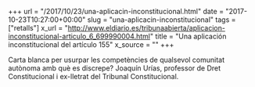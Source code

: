 +++
url = "/2017/10/23/una-aplicacin-inconstitucional.html"
date = "2017-10-23T10:27:00+00:00"
slug = "una-aplicacin-inconstitucional"
tags = ["retalls"]
x_url = "http://www.eldiario.es/tribunaabierta/aplicacion-inconstitucional-articulo_6_699990004.html"
title = "Una aplicación inconstitucional del artículo 155"
x_source = ""
+++


Carta blanca per usurpar les competències de qualsevol comunitat autònoma amb què es discrepe? Joaquín Urías, professor de Dret Constitucional i ex-lletrat del Tribunal Constitucional.
